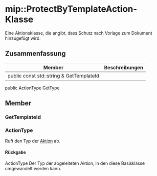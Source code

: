 # <a name="class-mipprotectbytemplateaction"></a>mip::ProtectByTemplateAction-Klasse 
Eine Aktionsklasse, die angibt, dass Schutz nach Vorlage zum Dokument hinzugefügt wird.
## <a name="summary"></a>Zusammenfassung
 Member                        | Beschreibungen                                
--------------------------------|---------------------------------------------
public const std::string & GetTemplateId | 
public ActionType GetType
## <a name="members"></a>Member
### <a name="gettemplateid"></a>GetTemplateId
### <a name="actiontype"></a>ActionType
Ruft den Typ der [Aktion](#classmip_1_1_action) ab.
#### <a name="returns"></a>Rückgabe
ActionType Der Typ der abgeleiteten Aktion, in den diese Basisklasse umgewandelt werden kann.